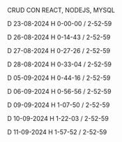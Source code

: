 CRUD CON REACT, NODEJS, MYSQL

D 23-08-2024 H 0-00-00 / 2-52-59

D 26-08-2024 H 0-14-43 / 2-52-59

D 27-08-2024 H 0-27-26 / 2-52-59

D 28-08-2024 H 0-33-04 / 2-52-59

D 05-09-2024 H 0-44-16 / 2-52-59

D 06-09-2024 H 0-56-56 / 2-52-59

D 09-09-2024 H 1-07-50 / 2-52-59

D 10-09-2024 H 1-22-03 / 2-52-59

D 11-09-2024 H 1-57-52 / 2-52-59
